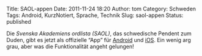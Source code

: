 Title: SAOL-appen
Date: 2011-11-24 18:20
Author: tom
Category: Schweden
Tags: Android, KurzNotiert, Sprache, Technik
Slug: saol-appen
Status: published

Die *Svenska Akademiens ordlista (SAOL)*, das schwedische Pendent zum
Duden, gibt es jetzt als offizielle “App” für
[Android](https://market.android.com/details?id=se.svenskaakademien.saol)
und [iOS](http://itunes.apple.com/se/app/saol/id482044349?mt=8). Ein
wenig arg grau, aber was die Funktionalität angeht gelungen!


